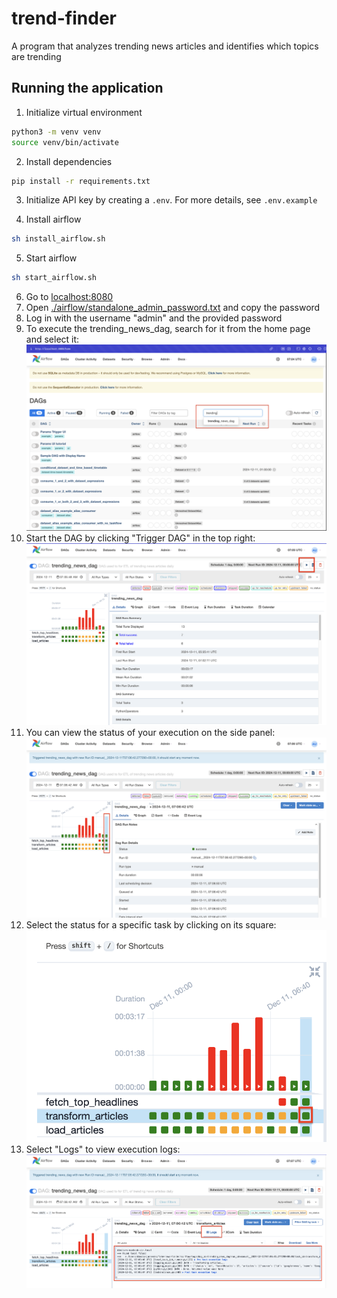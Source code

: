 # trend-finder

A program that analyzes trending news articles and identifies which topics are trending

## Running the application

1. Initialize virtual environment
```bash
python3 -m venv venv
source venv/bin/activate
```

2. Install dependencies
```bash
pip install -r requirements.txt
```

3. Initialize API key by creating a `.env`. For more details, see `.env.example`

4. Install airflow
```bash
sh install_airflow.sh
```

5. Start airflow
```bash
sh start_airflow.sh
```

6. Go to [localhost:8080](http://localhost:8080)
7. Open [./airflow/standalone_admin_password.txt](./airflow/standalone_admin_password.txt) and copy the password
8.  Log in with the username "admin" and the provided password
9.  To execute the trending_news_dag, search for it from the home page and select it:  
![search](/media/search.png)
1.  Start the DAG by clicking "Trigger DAG" in the top right:  
![start](/media/start_dag.png)
1.  You can view the status of your execution on the side panel:  
![status](/media/status.png)
1.  Select the status for a specific task by clicking on its square:  
![status_box](/media/status_box.png)
1.   Select "Logs" to view execution logs:  
![logs](/media/logs.png)